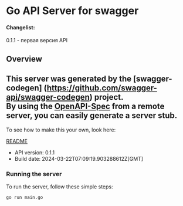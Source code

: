 # Go API Server for swagger

<h4>Changelist:</h4> <p>0.1.1 - первая версия API</p>

## Overview
This server was generated by the [swagger-codegen]
(https://github.com/swagger-api/swagger-codegen) project.  
By using the [OpenAPI-Spec](https://github.com/OAI/OpenAPI-Specification) from a remote server, you can easily generate a server stub.  
-

To see how to make this your own, look here:

[README](https://github.com/swagger-api/swagger-codegen/blob/master/README.md)

- API version: 0.1.1
- Build date: 2024-03-22T07:09:19.903288612Z[GMT]

### Running the server
To run the server, follow these simple steps:

```
go run main.go
```

